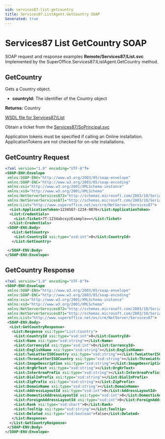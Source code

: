 ```yaml
---
uid: services87-list-getcountry
title: Services87.ListAgent.GetCountry SOAP
Generated: true
---
```


# Services87 List GetCountry SOAP

SOAP request and response examples **Remote/Services87/List.svc**
Implemented by the <see cref="M:SuperOffice.Services87.IListAgent.GetCountry">SuperOffice.Services87.IListAgent.GetCountry</see> method.

## GetCountry

Gets a Country object.

* **countryId:** The identifier of the Country object

**Returns:** Country


[WSDL file for Services87/List](../Services87-List.md)

Obtain a ticket from the [Services87/SoPrincipal.svc](../SoPrincipal/index.md)

Application tokens must be specified if calling an Online installation. ApplicationTokens are not checked for on-site installations.

## GetCountry Request

```xml
<?xml version="1.0" encoding="UTF-8"?>
<SOAP-ENV:Envelope
 xmlns:SOAP-ENV="http://www.w3.org/2003/05/soap-envelope"
 xmlns:SOAP-ENC="http://www.w3.org/2003/05/soap-encoding"
 xmlns:xsi="http://www.w3.org/2001/XMLSchema-instance"
 xmlns:xsd="http://www.w3.org/2001/XMLSchema"
 xmlns:NetServerServices872="http://schemas.microsoft.com/2003/10/Serialization/Arrays"
 xmlns:NetServerServices871="http://schemas.microsoft.com/2003/10/Serialization/"
 xmlns:List="http://www.superoffice.net/ws/crm/NetServer/Services87">
  <List:ApplicationToken>1234567-1234-9876</List:ApplicationToken>
  <List:Credentials>
    <List:Ticket>7T:1234abcxyzExample==</List:Ticket>
  </List:Credentials>
 <SOAP-ENV:Body>
   <List:GetCountry>
    <List:CountryId xsi:type="xsd:int">0</List:CountryId>
   </List:GetCountry>

 </SOAP-ENV:Body>
</SOAP-ENV:Envelope>

```


## GetCountry Response

```xml
<?xml version="1.0" encoding="UTF-8"?>
<SOAP-ENV:Envelope
 xmlns:SOAP-ENV="http://www.w3.org/2003/05/soap-envelope"
 xmlns:SOAP-ENC="http://www.w3.org/2003/05/soap-encoding"
 xmlns:xsi="http://www.w3.org/2001/XMLSchema-instance"
 xmlns:xsd="http://www.w3.org/2001/XMLSchema"
 xmlns:NetServerServices872="http://schemas.microsoft.com/2003/10/Serialization/Arrays"
 xmlns:NetServerServices871="http://schemas.microsoft.com/2003/10/Serialization/"
 xmlns:List="http://www.superoffice.net/ws/crm/NetServer/Services87">
 <SOAP-ENV:Body>
  <List:GetCountryResponse>
   <List:Response xsi:type="List:Country">
    <List:CountryId xsi:type="xsd:int">0</List:CountryId>
    <List:Name xsi:type="xsd:string"></List:Name>
    <List:CurrencyId xsi:type="xsd:int">0</List:CurrencyId>
    <List:EnglishName xsi:type="xsd:string"></List:EnglishName>
    <List:TwoLetterISOCountry xsi:type="xsd:string"></List:TwoLetterISOCountry>
    <List:ThreeLetterISOCountry xsi:type="xsd:string"></List:ThreeLetterISOCountry>
    <List:ImageDescription xsi:type="xsd:string"></List:ImageDescription>
    <List:OrgNrText xsi:type="xsd:string"></List:OrgNrText>
    <List:InterAreaPrefix xsi:type="xsd:string"></List:InterAreaPrefix>
    <List:DialInPrefix xsi:type="xsd:string"></List:DialInPrefix>
    <List:ZipPrefix xsi:type="xsd:string"></List:ZipPrefix>
    <List:DomainName xsi:type="xsd:string"></List:DomainName>
    <List:AddressLayoutId xsi:type="xsd:int">0</List:AddressLayoutId>
    <List:DomesticAddressLayoutId xsi:type="xsd:int">0</List:DomesticAddressLayoutId>
    <List:ForeignAddressLayoutId xsi:type="xsd:int">0</List:ForeignAddressLayoutId>
    <List:Rank xsi:type="xsd:short">0</List:Rank>
    <List:Tooltip xsi:type="xsd:string"></List:Tooltip>
    <List:Deleted xsi:type="xsd:boolean">false</List:Deleted>
   </List:Response>
  </List:GetCountryResponse>
 </SOAP-ENV:Body>
</SOAP-ENV:Envelope>

```

